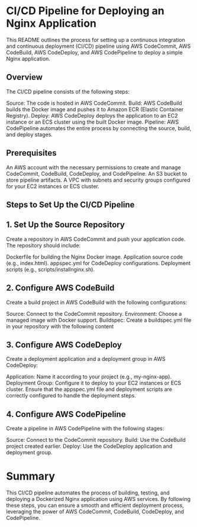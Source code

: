 # CI/CD Pipeline for Deploying an Nginx Application 
This README outlines the process for setting up a continuous integration and continuous deployment (CI/CD) pipeline using AWS CodeCommit, AWS CodeBuild, AWS CodeDeploy, and AWS CodePipeline to deploy a simple Nginx application.

## Overview
The CI/CD pipeline consists of the following steps:

Source: The code is hosted in AWS CodeCommit.
Build: AWS CodeBuild builds the Docker image and pushes it to Amazon ECR (Elastic Container Registry).
Deploy: AWS CodeDeploy deploys the application to an EC2 instance or an ECS cluster using the built Docker image.
Pipeline: AWS CodePipeline automates the entire process by connecting the source, build, and deploy stages.

## Prerequisites
An AWS account with the necessary permissions to create and manage CodeCommit, CodeBuild, CodeDeploy, and CodePipeline.
An S3 bucket to store pipeline artifacts.
A VPC with subnets and security groups configured for your EC2 instances or ECS cluster.

## Steps to Set Up the CI/CD Pipeline
## 1. Set Up the Source Repository
Create a repository in AWS CodeCommit and push your application code. The repository should include:

Dockerfile for building the Nginx Docker image.
Application source code (e.g., index.html).
appspec.yml for CodeDeploy configurations.
Deployment scripts (e.g., scripts/installnginx.sh).

## 2. Configure AWS CodeBuild
Create a build project in AWS CodeBuild with the following configurations:

Source: Connect to the CodeCommit repository.
Environment: Choose a managed image with Docker support.
Buildspec: Create a buildspec.yml file in your repository with the following content

## 3. Configure AWS CodeDeploy
Create a deployment application and a deployment group in AWS CodeDeploy:

Application: Name it according to your project (e.g., my-nginx-app).
Deployment Group: Configure it to deploy to your EC2 instances or ECS cluster.
Ensure that the appspec.yml file and deployment scripts are correctly configured to handle the deployment steps.

## 4. Configure AWS CodePipeline
Create a pipeline in AWS CodePipeline with the following stages:

Source: Connect to the CodeCommit repository.
Build: Use the CodeBuild project created earlier.
Deploy: Use the CodeDeploy application and deployment group.

# Summary
This CI/CD pipeline automates the process of building, testing, and deploying a Dockerized Nginx application using AWS services. By following these steps, you can ensure a smooth and efficient deployment process, leveraging the power of AWS CodeCommit, CodeBuild, CodeDeploy, and CodePipeline.
